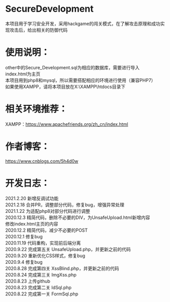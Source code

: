 # SecureDevelopment
本项目用于学习安全开发，采用hackgame的闯关模式，在了解攻击原理和成功实现攻击后，给出相关的防御代码  

# 使用说明：  
other中的Secure_Development.sql为相应的数据库，需要进行导入  
index.html为主页  
本项目用到php8和mysql，所以需要搭配相应的环境进行使用（兼容PHP7）  
如果使用XAMPP，请将本项目放在X:\XAMPP\htdocs目录下  

# 相关环境推荐：  
XAMPP：https://www.apachefriends.org/zh_cn/index.html

# 作者博客：  
https://www.cnblogs.com/5h4d0w

# 开发日志： 
2021.2.20 新增反调试功能  
2021.2.18 合并PR，调整部分代码，修复bug，增强异常处理  
2021.1.22 为适配php8对部分代码进行调整  
2020.12.3 精简代码，删除不必要的DIV，为UnsafeUpload.html新增内容  
修改index.html主页的内容  
2020.12.2 精简代码，减少不必要的POST  
2020.12.1 修复bug  
2020.11.19 代码重构，实现前后端分离  
2020.9.22 完成第五关 UnsafeUpload.php，并更新之前的代码  
2020.9.20 重新优化CSS样式，修复bug  
2020.9.4 修复bug  
2020.8.28 完成第四关 XssBlind.php，并更新之前的代码  
2020.8.24 完成第三关 ImgXss.php  
2020.8.23 上传github  
2020.8.23 完成第二关 IdSql.php  
2020.8.22 完成第一关 FormSql.php  
